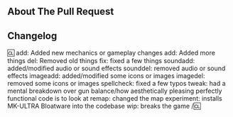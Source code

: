 <!-- Write **BELOW** The Headers and **ABOVE** The comments else it may not be viewable. -->

## About The Pull Request

<!-- Describe The Pull Request. Please be sure every change is documented or this can delay review and even discourage maintainers from merging your PR! -->

## Changelog

<!-- If your PR modifies aspects of the game that can be concretely observed by players or admins you should add a changelog. If your change does NOT meet this description, remove this section. Be sure to properly mark your PRs to prevent unnecessary GBP loss. You can read up on GBP and it's effects on PRs in the tgstation guides for contributors. Please note that maintainers freely reserve the right to remove and add tags should they deem it appropriate. You can attempt to finagle the system all you want, but it's best to shoot for clear communication right off the bat. -->

:cl:
add: Added new mechanics or gameplay changes
add: Added more things
del: Removed old things
fix: fixed a few things
soundadd: added/modified audio or sound effects
sounddel: removed audio or sound effects
imageadd: added/modified some icons or images
imagedel: removed some icons or images
spellcheck: fixed a few typos
tweak: had a mental breakdown over gun balance/how aesthetically pleasing perfectly functional code is to look at
remap: changed the map
experiment: installs MK-ULTRA Bloatware into the codebase
wip: breaks the game
/:cl:

<!-- Both :cl:'s are required for the changelog to work! -->
<!-- You can use multiple of the same prefix (they're only used for the icon ingame) and delete the unneeded ones. Despite some of the tags, changelogs should generally represent how a player might be affected by the changes rather than a summary of the PR's contents. -->

